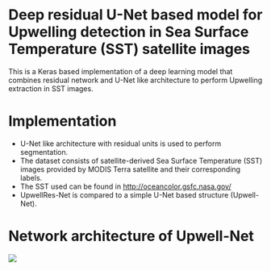 # Deep residual U-Net based model for Upwelling detection in Sea Surface Temperature (SST) satellite images
This is a Keras based implementation of a deep learning model that combines residual network and U-Net like architecture to perform Upwelling extraction in SST images.

# Implementation 
* U-Net like architecture with residual units is used to perform segmentation.
* The dataset consists of satellite-derived Sea Surface Temperature (SST) images provided by MODIS Terra satellite and their corresponding labels. 
* The SST used can be found in http://oceancolor.gsfc.nasa.gov/
* UpwellRes-Net is compared to a simple U-Net based structure (Upwell-Net).

# Network architecture of Upwell-Net 
![](upwellres_net.png)
